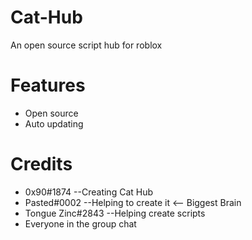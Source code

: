 # Cat-Hub
An open source script hub for roblox
# Features
* Open source
* Auto updating
# Credits
* 0x90#1874 --Creating Cat Hub
* Pasted#0002 --Helping to create it <-- Biggest Brain
* Tongue Zinc#2843 --Helping create scripts
* Everyone in the group chat
